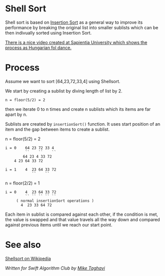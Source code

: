 # Shell Sort

Shell sort is based on [Insertion Sort](https://github.com/hollance/swift-algorithm-club/tree/master/Insertion%20Sort) as a general way to improve its performance by breaking the original list into smaller sublists which can be then indivually sorted using Insertion Sort.

[There is a nice video created at Sapientia University which shows the process as Hungarian fol dance.](https://www.youtube.com/watch?v=CmPA7zE8mx0)


# Process

Assume we want to sort [64,23,72,33,4] using Shellsort.

We start by creating a sublist by diving length of list by 2.

    n = floor(5/2) = 2

then we iterate 0 to n times and create n sublists which its items are far apart by n.

Sublists are created by `insertionSort()` function. It uses start position of an item and
the gap between items to create a sublist.

n = floor(5/2) = 2

    i = 0    64 23 72 33 4
             ``    ``    ``
        	64 23 4 33 72
		4 23 64 33 72

    i = 1    4  23 64 33 72
                ``    ``

n = floor(2/2) = 1

    i = 0    4  23 64 33 72
             `` `` `` `` ``
	     ( normal insertionSort operations )
	       4  23 33 64 72
	       
Each item in sublist is compared against each other, if the condition is met, the value is swapped and that value travels all the way down and compared against previous items until we reach our start point.


# See also

[Shellsort on Wikipedia](https://en.wikipedia.org/wiki/Shellsort)

*Written for Swift Algorithm Club by [Mike Taghavi](https://github.com/mitghi)*

